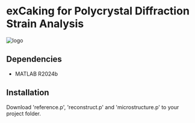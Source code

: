 # exCaking for Polycrystal Diffraction Strain Analysis
![logo](https://raw.githubusercontent.com/fatihxuzun/exCaking/main/logo.png)

## Dependencies
* MATLAB R2024b

## Installation
Download 'reference.p', 'reconstruct.p' and 'microstructure.p' to your project folder.
